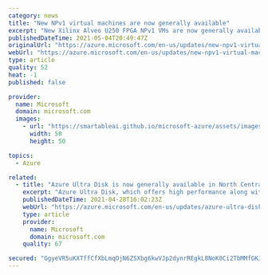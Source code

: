 ```yaml
---
category: news
title: "New NPv1 virtual machines are now generally available"
excerpt: "New Xilinx Alveo U250 FPGA NPv1 VMs are now generally available in West US 2, East US, West Europe, and Southeast Asia."
publishedDateTime: 2021-05-04T20:49:47Z
originalUrl: "https://azure.microsoft.com/en-us/updates/new-npv1-virtual-machines-are-now-generally-available/"
webUrl: "https://azure.microsoft.com/en-us/updates/new-npv1-virtual-machines-are-now-generally-available/"
type: article
quality: 52
heat: -1
published: false

provider:
  name: Microsoft
  domain: microsoft.com
  images:
    - url: "https://smartableai.github.io/microsoft-azure/assets/images/organizations/microsoft.com-50x50.jpg"
      width: 50
      height: 50

topics:
  - Azure

related:
  - title: "Azure Ultra Disk is now generally available in North Central US"
    excerpt: "Azure Ultra Disk, which offers high performance along with sub-millisecond latency for your data-intensive and transaction-heavy workloads, is now available in North Central US."
    publishedDateTime: 2021-04-28T16:02:23Z
    webUrl: "https://azure.microsoft.com/en-us/updates/azure-ultra-disk-is-now-generally-available-in-north-central-us/"
    type: article
    provider:
      name: Microsoft
      domain: microsoft.com
    quality: 67

secured: "GgyeVR5uKXTffCfXbLmqOjN6ZSXbg6kwVJp2dynrREgkL8NoK0Ci2TbMMfGKJ+QUfgDErnleBuCeSCpTmxfhThQf4s0qh7VqYLac4nJzUEBsBNH6VKxJBLVXwSfLbsVqxPa6ZMgW++gN5O/FJocPc287nplvVQHQYhVLQEcDRcGYVBSVKQv7SSbihBuXH/IaHmeGvuK281o7WFYJga0NWkS62NDsQMrq+zPWML6+8jl80TtR1QvQybANISJ5a0X0KCLRpi2SE6pAwyWxRUgQYjYRKqVctTaTmQ4eEGdfVUaHxGKCnL8V5n7zSKwGmm/fuVToeva+Z4QqH8zCh2CMjUo+FUAL3qQ0KjUDXFVzpY0=;HZbZNnCNS4K8FLXsolVBrw=="
---
```


